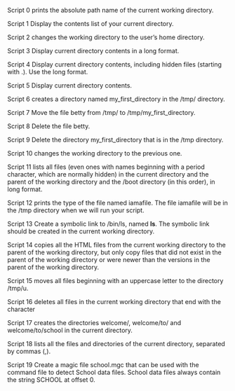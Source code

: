Script 0 prints the absolute path name of the current working directory.

Script 1 Display the contents list of your current directory.

Script 2 changes the working directory to the user’s home directory.

Script 3 Display current directory contents in a long format.

Script 4 Display current directory contents, including hidden files (starting with .). Use the long format.

Script 5 Display current directory contents.

Script 6 creates a directory named my_first_directory in the /tmp/ directory.

Script 7 Move the file betty from /tmp/ to /tmp/my_first_directory.

Script 8 Delete the file betty.

Script 9 Delete the directory my_first_directory that is in the /tmp directory.

Script 10 changes the working directory to the previous one.

Script 11 lists all files (even ones with names beginning with a period character, which are normally hidden) in the current directory and the parent of the working directory and the /boot directory (in this order), in long format.

Script 12 prints the type of the file named iamafile. The file iamafile will be in the /tmp directory when we will run your script.

Script 13 Create a symbolic link to /bin/ls, named __ls__. The symbolic link should be created in the current working directory.

Script 14 copies all the HTML files from the current working directory to the parent of the working directory, but only copy files that did not exist in the parent of the working directory or were newer than the versions in the parent of the working directory.

Script 15 moves all files beginning with an uppercase letter to the directory /tmp/u.

Script 16 deletes all files in the current working directory that end with the character 

Script 17 creates the directories welcome/, welcome/to/ and welcome/to/school in the current directory.

Script 18 lists all the files and directories of the current directory, separated by commas (,).

Script 19 Create a magic file school.mgc that can be used with the command file to detect School data files. School data files always contain the string SCHOOL at offset 0.

